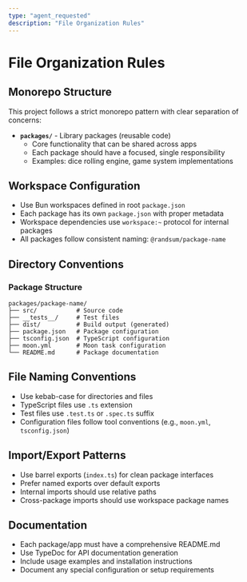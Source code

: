 ```yaml
---
type: "agent_requested"
description: "File Organization Rules"
---
```


# File Organization Rules

## Monorepo Structure

This project follows a strict monorepo pattern with clear separation of concerns:

- **`packages/`** - Library packages (reusable code)
  - Core functionality that can be shared across apps
  - Each package should have a focused, single responsibility
  - Examples: dice rolling engine, game system implementations

## Workspace Configuration

- Use Bun workspaces defined in root `package.json`
- Each package has its own `package.json` with proper metadata
- Workspace dependencies use `workspace:~` protocol for internal packages
- All packages follow consistent naming: `@randsum/package-name`

## Directory Conventions

### Package Structure

```
packages/package-name/
├── src/           # Source code
├── __tests__/     # Test files
├── dist/          # Build output (generated)
├── package.json   # Package configuration
├── tsconfig.json  # TypeScript configuration
├── moon.yml       # Moon task configuration
└── README.md      # Package documentation
```

## File Naming Conventions

- Use kebab-case for directories and files
- TypeScript files use `.ts` extension
- Test files use `.test.ts` or `.spec.ts` suffix
- Configuration files follow tool conventions (e.g., `moon.yml`, `tsconfig.json`)

## Import/Export Patterns

- Use barrel exports (`index.ts`) for clean package interfaces
- Prefer named exports over default exports
- Internal imports should use relative paths
- Cross-package imports should use workspace package names

## Documentation

- Each package/app must have a comprehensive README.md
- Use TypeDoc for API documentation generation
- Include usage examples and installation instructions
- Document any special configuration or setup requirements
